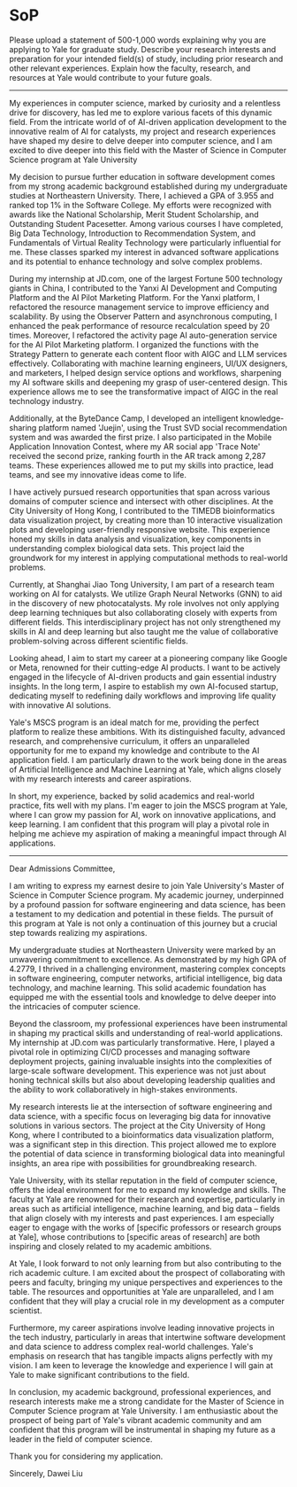 # SoP

Please upload a statement of 500-1,000 words explaining why you are applying to Yale for graduate study. Describe your research interests and preparation for your intended field(s) of study, including prior research and other relevant experiences. Explain how the faculty, research, and resources at Yale would contribute to your future goals.

---

My experiences in computer science, marked by curiosity and a relentless drive for discovery, has led me to explore various facets of this dynamic field. From the intricate world of of AI-driven application development to the innovative realm of AI for catalysts, my project and research experiences have shaped my desire to delve deeper into computer science, and I am excited to dive deeper into this field with the Master of Science in Computer Science program at Yale University

My decision to pursue further education in software development comes from my strong academic background established during my undergraduate studies at Northeastern University. There, I achieved a GPA of 3.955 and ranked top 1% in the Software College. My efforts were recognized with awards like the National Scholarship, Merit Student Scholarship, and Outstanding Student Pacesetter. Among various courses I have completed, Big Data Technology, Introduction to Recommendation System, and Fundamentals of Virtual Reality Technology were particularly influential for me. These classes sparked my interest in advanced software applications and its potential to enhance technology and solve complex problems.

During my internship at JD.com, one of the largest Fortune 500 technology giants in China, I contributed to the Yanxi AI Development and Computing Platform and the AI Pilot Marketing Platform. For the Yanxi platform, I refactored the resource management service to improve efficiency and scalability. By using the Observer Pattern and asynchronous computing, I enhanced the peak performance of resource recalculation speed by 20 times. Moreover, I refactored the activity page AI auto-generation service for the AI Pilot Marketing platform. I organized the functions with the Strategy Pattern to generate each content floor with AIGC and LLM services effectively. Collaborating with machine learning engineers, UI/UX designers, and marketers, I helped design service options and workflows, sharpening my AI software skills and deepening my grasp of user-centered design. This experience allows me to see the transformative impact of AIGC in the real technology industry.

Additionally, at the ByteDance Camp, I developed an intelligent knowledge-sharing platform named 'Juejin', using the Trust SVD social recommendation system and was awarded the first prize. I also participated in the Mobile Application Innovation Contest, where my AR social app 'Trace Note' received the second prize, ranking fourth in the AR track among 2,287 teams. These experiences allowed me to put my skills into practice, lead teams, and see my innovative ideas come to life.

I have actively pursued research opportunities that span across various domains of computer science and intersect with other disciplines. At the City University of Hong Kong, I contributed to the TIMEDB bioinformatics data visualization project, by creating more than 10 interactive visualization plots and developing user-friendly responsive website. This experience honed my skills in data analysis and visualization, key components in understanding complex biological data sets. This project laid the groundwork for my interest in applying computational methods to real-world problems.

Currently, at Shanghai Jiao Tong University, I am part of a research team working on AI for catalysts. We utilize Graph Neural Networks (GNN) to aid in the discovery of new photocatalysts. My role involves not only applying deep learning techniques but also collaborating closely with experts from different fields. This interdisciplinary project has not only strengthened my skills in AI and deep learning but also taught me the value of collaborative problem-solving across different scientific fields.

Looking ahead, I aim to start my career at a pioneering company like Google or Meta, renowned for their cutting-edge AI products. I want to be actively engaged in the lifecycle of AI-driven products and gain essential industry insights. In the long term, I aspire to establish my own AI-focused startup, dedicating myself to redefining daily workflows and improving life quality with innovative AI solutions.

Yale's MSCS program is an ideal match for me, providing the perfect platform to realize these ambitions. With its distinguished faculty, advanced research, and comprehensive curriculum, it offers an unparalleled opportunity for me to expand my knowledge and contribute to the AI application field. I am particularly drawn to the work being done in the areas of Artificial Intelligence and Machine Learning at Yale, which aligns closely with my research interests and career aspirations.

In short, my experience, backed by solid academics and real-world practice, fits well with my plans. I'm eager to join the MSCS program at Yale, where I can grow my passion for AI, work on innovative applications, and keep learning. I am confident that this program will play a pivotal role in helping me achieve my aspiration of making a meaningful impact through AI applications.

---

Dear Admissions Committee,

I am writing to express my earnest desire to join Yale University's Master of Science in Computer Science program. My academic journey, underpinned by a profound passion for software engineering and data science, has been a testament to my dedication and potential in these fields. The pursuit of this program at Yale is not only a continuation of this journey but a crucial step towards realizing my aspirations.

My undergraduate studies at Northeastern University were marked by an unwavering commitment to excellence. As demonstrated by my high GPA of 4.2779, I thrived in a challenging environment, mastering complex concepts in software engineering, computer networks, artificial intelligence, big data technology, and machine learning. This solid academic foundation has equipped me with the essential tools and knowledge to delve deeper into the intricacies of computer science.

Beyond the classroom, my professional experiences have been instrumental in shaping my practical skills and understanding of real-world applications. My internship at JD.com was particularly transformative. Here, I played a pivotal role in optimizing CI/CD processes and managing software deployment projects, gaining invaluable insights into the complexities of large-scale software development. This experience was not just about honing technical skills but also about developing leadership qualities and the ability to work collaboratively in high-stakes environments.

My research interests lie at the intersection of software engineering and data science, with a specific focus on leveraging big data for innovative solutions in various sectors. The project at the City University of Hong Kong, where I contributed to a bioinformatics data visualization platform, was a significant step in this direction. This project allowed me to explore the potential of data science in transforming biological data into meaningful insights, an area ripe with possibilities for groundbreaking research.

Yale University, with its stellar reputation in the field of computer science, offers the ideal environment for me to expand my knowledge and skills. The faculty at Yale are renowned for their research and expertise, particularly in areas such as artificial intelligence, machine learning, and big data – fields that align closely with my interests and past experiences. I am especially eager to engage with the works of [specific professors or research groups at Yale], whose contributions to [specific areas of research] are both inspiring and closely related to my academic ambitions.

At Yale, I look forward to not only learning from but also contributing to the rich academic culture. I am excited about the prospect of collaborating with peers and faculty, bringing my unique perspectives and experiences to the table. The resources and opportunities at Yale are unparalleled, and I am confident that they will play a crucial role in my development as a computer scientist.

Furthermore, my career aspirations involve leading innovative projects in the tech industry, particularly in areas that intertwine software development and data science to address complex real-world challenges. Yale's emphasis on research that has tangible impacts aligns perfectly with my vision. I am keen to leverage the knowledge and experience I will gain at Yale to make significant contributions to the field.

In conclusion, my academic background, professional experiences, and research interests make me a strong candidate for the Master of Science in Computer Science program at Yale University. I am enthusiastic about the prospect of being part of Yale's vibrant academic community and am confident that this program will be instrumental in shaping my future as a leader in the field of computer science.

Thank you for considering my application.

Sincerely, Dawei Liu